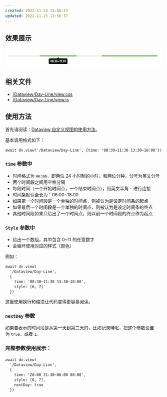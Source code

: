 ```yaml
---
created: 2022-11-25 13:56:17
updated: 2022-11-25 13:56:17
---
```


## 效果展示

![](../images/Day-Line.png)

## 相关文件

- [/Dataview/Day-Line/view.css](../../Dataview/Day-Line/view.css)
- [/Dataview/Day-Line/view.js](../../Dataview/Day-Line/view.js)

## 使用方法

首先请阅读：[Dataview 自定义视图的使用方法](../Usages/Dataview-Custom-View.md)。

基本调用格式如下：

```dataviewjs
await dv.view('/Dataview/Day-Line', {time: '08:30~11:30 13:30~18:00'})
```

### `time` 参数中

-   时间格式为 `HH:mm`，即两位 24 小时制的小时，和两位分钟，分号为英文分号
-   两个时间段之间用空格分隔
-   每段时间（一个开始时间点，一个结束时间点），用英文半角 `~` 进行连接
-   时间条默认全长为：06:00~18:00
-   如果第一个时间段是一个单独的时间点，则被认为是设定时间条的起点
-   如果最后一个时间段是一个单独的时间点，则被认为是设定时间条的终点
-   其他时间段如果只给出了一个时间点，则以前一个时间段的终点作为起点

### `Style` 参数中

-   给出一个数组，其中包含 0~11 的任意数字
-   会循环使用对应的样式（颜色）

例如：

```dataviewjs
await dv.view(
  '/Dataview/Day-Line',
  {
    time: '08:30~11:30 13:30~18:00',
    style: [6, 7]
  })
```

这里使用换行和缩进让代码变得更容易阅读。

### `nextDay` 参数

如果要表示的时间段是从第一天到第二天的，比如记录睡眠，把这个参数设置为 `true`，或者 `1`。

### 完整参数使用展示：

```dataviewjs
await dv.view(
  '/Dataview/Day-Line',
  {
    time: '20:00 21:30~06:00 08:00',
    style: [6, 7],
    nextDay: true
  })
```
